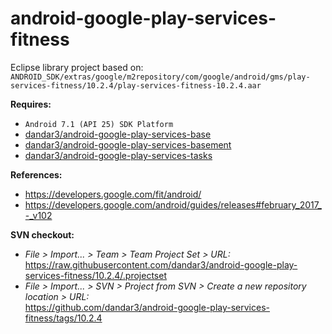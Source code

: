 # android-google-play-services-fitness

Eclipse library project based on:<br/>
`ANDROID_SDK/extras/google/m2repository/com/google/android/gms/play-services-fitness/10.2.4/play-services-fitness-10.2.4.aar`

**Requires:**
- `Android 7.1 (API 25) SDK Platform`
- [dandar3/android-google-play-services-base](https://github.com/dandar3/android-google-play-services-base/tree/10.2.4)
- [dandar3/android-google-play-services-basement](https://github.com/dandar3/android-google-play-services-basement/tree/10.2.4)
- [dandar3/android-google-play-services-tasks](https://github.com/dandar3/android-google-play-services-location/tree/10.2.4)

**References:**
- https://developers.google.com/fit/android/
- https://developers.google.com/android/guides/releases#february_2017_-_v102

**SVN checkout:**
- _File > Import... > Team > Team Project Set > URL:_<br/>
  https://raw.githubusercontent.com/dandar3/android-google-play-services-fitness/10.2.4/.projectset
- _File > Import... > SVN > Project from SVN > Create a new repository location > URL:_<br/> 
  https://github.com/dandar3/android-google-play-services-fitness/tags/10.2.4